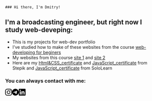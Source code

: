 	### Hi there, I'm Dmitry!
## I'm a broadcasting engineer, but right now I study web-deveping:
- This is my projects for web-dev portfolio
- I've studied how to make of these websites from the course [web-developing for beginers][stepik]
- My websites from this course [site 1][site1] and [site 2][site2]
- Here are my [Html&CSS_certificate][HTML&CSS_certificate] and [JavaScript_certificate][JavaScript_certificate] from Stepik and [JavaScript_certificate][SoloLearnJS] from SoloLearn



### You can always contact with me:

[<img align="left" width="22px" src="./icons/instagram.svg"/>][instagram]
[<img align="left" width="22px" src="./icons/telegram.svg"/>][telegram]
[<img align="left" width="22px" src="./icons/linkedin.svg"/>][linkedin]

<br />


[stepik]: https://stepik.org/course/38218
[HTML&CSS_certificate]: https://stepik.org/cert/1250032
[JavaScript_certificate]: https://stepik.org/cert/1505932
[BCH]: https://en.bc.fi
[fullstackwebdev]: https://en.bc.fi/qualifications/full-stack-web-developer-program
[instagram]: https://www.instagram.com/d.i.k.131
[telegram]: https://t.me/Dik131
[linkedin]: https://www.linkedin.com/in/dmitry-ivanov-47bb4921a
[site1]: https://vocal-jelly-d27875.netlify.app/
[site2]: https://nostalgic-hypatia-379395.netlify.app/
[SoloLearnJS]: https://www.sololearn.com/certificates/course/en/6772706/1024/landscape/png
